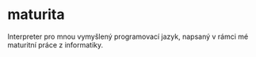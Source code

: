 # maturita

Interpreter pro mnou vymyšlený programovací jazyk, napsaný v rámci mé
maturitní práce z informatiky.